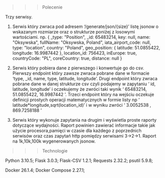 >>> Polecenie

Trzy serwisy.

1. Serwis który zwraca pod adresem ‘/generate/json/{size}’ listę jsonow o wskazanym rozmiarze
oraz o strukturze poniżej z losowymi wartościami.
np.
{ _type: "Position", _id: 65483214, key: null, name: "Oksywska", fullName: "Oksywska,
Poland", iata_airport_code: null, type: "location", country: "Poland", geo_position:
{ latitude: 51.0855422, longitude: 16.9987442 }, location_id: 756423, inEurope: true,
countryCode: "PL", coreCountry: true, distance: null }

2. Serwis który pobiera dane z pierwszego i konwertuje go do csv. Pierwszy endpoint który
zawsze zwraca pobrane dane w formacie ‘type, _id, name, type, latitude, longitude’. Drugi
endpoint który zwraca pobrane dane w danej strukturze csv czyli podajemy w zapytaniu ‘ id,
latitude, longitude’ i oczekujemy że zwróci taki wynik ‘ 65483214, 51.0855422, 16.9987442 ’.
Trzeci endpoint który na wejściu oczekuje definicji prostych operacji matematycznych w formie
listy np ‘ latitude*longitude,sqrt(location_id)’ i w wyniku zwróci ‘ 3.0052538 , 869.7258188 ’

3. Serwis który wykonuje zapytania na drugim i wyświetla proste raporty dotyczące wydajności.
Raport powinien zawierać informacje takie jak użycie procesora,pamięci w czasie dla każdego z
poprzednich serwisów oraz czas zapytań http pomiędzy serwisami 3->2->1.
Raport na 1k,10k,100k wygenerowanych jsonow.

>>> Technologie

Python 3.10.5;
Flask 3.0.3;
Flask-CSV 1.2.1;
Requests 2.32.2;
psutil 5.9.8;

Docker 26.1.4;
Docker Compose 2.27.1;


